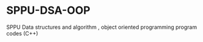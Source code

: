 # SPPU-DSA-OOP
SPPU Data structures and algorithm , object oriented programming program codes (C++)
